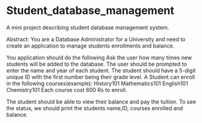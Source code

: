 # Student_database_management
A mini project describing student database management system.

Abstract:
You are a Database Administrator for a University and need to create an application to manage students
enrollments and balance.

You application should do the following
Ask the user how many times new students will be added to the database.
The user should be prompted to enter the name and year of each student.
The student should have a 5-digit unique ID with the first number being their grade level.
A Student can enroll in the following courses(example):
  History101
  Mathematics101
  English101
  Chemistry101
  Each course cost 600 Rs to enroll.
  
  The student should be able to view their balance and pay the tuition.
  To see the status, we should print the students name,ID, courses enrolled and balance.
